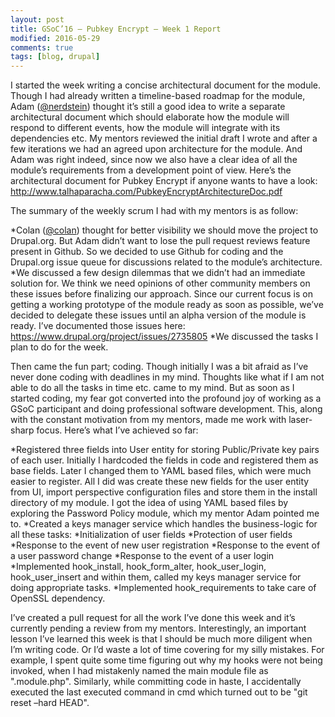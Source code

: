 ```yaml
---
layout: post
title: GSoC’16 – Pubkey Encrypt – Week 1 Report
modified: 2016-05-29
comments: true
tags: [blog, drupal]
---
```


I started the week writing a concise architectural document for the module. Though I had already written a timeline-based roadmap for the module, Adam (<a href ='https://www.drupal.org/u/nerdstein'>@nerdstein</a>) thought it’s still a good idea to write a separate architectural document which should elaborate how the module will respond to different events, how the module will integrate with its dependencies etc. My mentors reviewed the initial draft I wrote and after a few iterations we had an agreed upon architecture for the module. And Adam was right indeed, since now we also have a clear idea of all the module’s requirements from a development point of view.
Here’s the architectural document for Pubkey Encrypt if anyone wants to have a look: http://www.talhaparacha.com/PubkeyEncryptArchitectureDoc.pdf

The summary of the weekly scrum I had with my mentors is as follow:

*Colan (<a href='https://www.drupal.org/u/colan'>@colan</a>) thought for better visibility we should move the project to Drupal.org. But Adam didn’t want to lose the pull request reviews feature present in Github. So we decided to use Github for coding and the Drupal.org issue queue for discussions related to the module’s architecture.
*We discussed a few design dilemmas that we didn’t had an immediate solution for. We think we need opinions of other community members on these issues before finalizing our approach. Since our current focus is on getting a working prototype of the module ready as soon as possible, we’ve decided to delegate these issues until an alpha version of the module is ready. I’ve documented those issues here: https://www.drupal.org/project/issues/2735805
*We discussed the tasks I plan to do for the week.

Then came the fun part; coding. Though initially I was a bit afraid as I’ve never done coding with deadlines in my mind. Thoughts like what if I am not able to do all the tasks in time etc. came to my mind. But as soon as I started coding, my fear got converted into the profound joy of working as a GSoC participant and doing professional software development. This, along with the constant motivation from my mentors, made me work with laser-sharp focus. Here’s what I’ve achieved so far:

*Registered three fields into User entity for storing Public/Private key pairs of each user. Initially I hardcoded the fields in code and registered them as base fields. Later I changed them to YAML based files, which were much easier to register. All I did was create these new fields for the user entity from UI, import perspective configuration files and store them in the install directory of my module. I got the idea of using YAML based files by exploring the Password Policy module, which my mentor Adam pointed me to.
*Created a keys manager service which handles the business-logic for all these tasks:
    *Initialization of user fields
    *Protection of user fields
    *Response to the event of new user registration
    *Response to the event of a user password change
    *Response to the event of a user login
*Implemented hook_install, hook_form_alter, hook_user_login, hook_user_insert and within them, called my keys manager service for doing appropriate tasks.
*Implemented hook_requirements to take care of OpenSSL dependency.

I’ve created a pull request for all the work I’ve done this week and it’s currently pending a review from my mentors.
Interestingly, an important lesson I’ve learned this week is that I should be much more diligent when I’m writing code. Or I’d waste a lot of time covering for my silly mistakes. For example, I spent quite some time figuring out why my hooks were not being invoked, when I had mistakenly named the main module file as ".module.php". Similarly, while committing code in haste, I accidentally executed the last executed command in cmd which turned out to be "git reset –hard HEAD".
